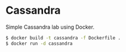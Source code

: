 # Cassandra

Simple Cassandra lab using Docker.

```sh
$ docker build -t cassandra -f Dockerfile .
$ docker run -d cassandra
```
